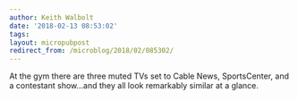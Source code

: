 ```yaml
---
author: Keith Walbolt
date: '2018-02-13 08:53:02'
tags:
layout: micropubpost
redirect_from: /microblog/2018/02/085302/
---
```


At the gym there are three muted TVs set to Cable News, SportsCenter, and a contestant show...and they all look remarkably similar at a glance. 
